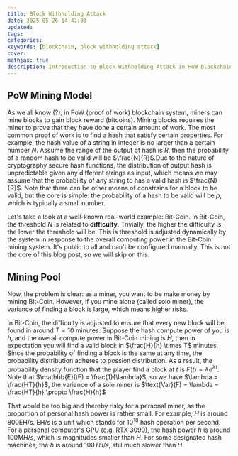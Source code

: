 ```yaml
---
title: Block Withholding Attack
date: 2025-05-26 14:47:33
updated:
tags:
categories:
keywords: [blockchain, block withholding attack]
cover:
mathjax: true
description: Introduction to Block Withholding Attack in PoW Blockchain.
---
```


## PoW Mining Model

As we all know (?), in PoW (proof of work) blockchain system, miners can mine blocks to gain block reward (bitcoins). Mining blocks requires the miner to prove that they have done a certain amount of work. The most common proof of work is to find a hash that satisfy certain properties. For example, the hash value of a string in integer is no larger than a certain number $N$. Assume the range of the output of hash is $R$, then the probability of a random hash to be valid will be $\frac{N}{R}$.Due to the nature of cryptography secure hash functions, the distribution of output hash is unpredictable given any different strings as input, which means we may assume that the probability of any string to has a valid hash is $\frac{N}{R}$. Note that there can be other means of constrains for a block to be valid, but the core is simple: the probability of a hash to be valid will be $p$, which is typically a small number.

Let's take a look at a well-known real-world example: Bit-Coin. In Bit-Coin, the threshold $N$ is related to **difficulty**. Trivially, the higher the difficulty is, the lower the threshold will be. This is threshold is adjusted dynamically by the system in response to the overall computing power in the Bit-Coin mining system. It's public to all and can't be configured manually. This is not the core of this blog post, so we will skip on this.

## Mining Pool

Now, the problem is clear: as a miner, you want to be make money by mining Bit-Coin. However, if you mine alone (called solo miner), the variance of finding a block is large, which means higher risks.

In Bit-Coin, the difficulty is adjusted to ensure that every new block will be found in around $T = 10$ minutes. Suppose the hash compute power of you is $h$, and the overall compute power in Bit-Coin mining is $H$, then in expectation you will find a valid block in $\frac{H}{h} \times T$ minutes. Since the probability of finding a block is the same at any time, the probability distribution adheres to possion distribution. As a result, the probability density function that the player find a block at $t$ is $F(t) = \lambda e ^{\lambda t}$. Note that $\mathbb{E}(tF) = \frac{1}{\lambda}$, so we have $\lambda = \frac{HT}{h}$, the variance of a solo miner is $\text{Var}(F) = \lambda = \frac{HT}{h} \propto \frac{H}{h}$

That would be too big and thereby risky for a personal miner, as the proportion of personal hash power is rather small. For example, $H$ is around $800 \text{EH/s}$. $\text{EH/s}$ is a unit which stands for $10^{18}$ hash operation per second. For a personal computer's GPU (e.g. RTX 3090), the hash power $h$ is around $100 {MH/s}$, which is magnitudes smaller than $H$. For some designated hash machines, the $h$ is around $100 {TH/s}$, still much slower than $H$.
